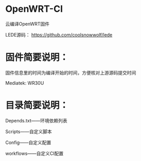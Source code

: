 # OpenWRT-CI
云编译OpenWRT固件

LEDE源码：
https://github.com/coolsnowwolf/lede

# 固件简要说明：

固件信息里的时间为编译开始的时间，方便核对上游源码提交时间


Mediatek: WR30U
# 目录简要说明：

Depends.txt——环境依赖列表

Scripts——自定义脚本

Config——自定义配置

workflows——自定义CI配置
